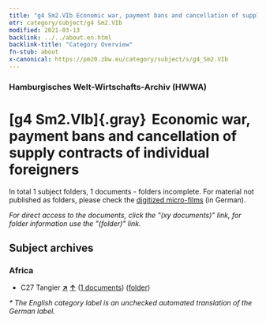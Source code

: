```yaml
---
title: "g4 Sm2.VIb Economic war, payment bans and cancellation of supply contracts of individual foreigners"
etr: category/subject/g4 Sm2.VIb
modified: 2021-03-13
backlink: ../../about.en.html
backlink-title: "Category Overview"
fn-stub: about
x-canonical: https://pm20.zbw.eu/category/subject/s/g4_Sm2.VIb
---
```


### Hamburgisches Welt-Wirtschafts-Archiv (HWWA)
# [g4 Sm2.VIb]{.gray}&#8201; Economic war, payment bans and cancellation of supply contracts of individual foreigners&#160; 





In total 1 subject folders, 1 documents - folders incomplete.
For material not published as folders, please check the [digitized micro-films](/film/h1_sh.de.html) (in German).

_For direct access to the documents, click the "(xy documents)" link, for folder information use the "(folder)" link._

## Subject archives



### Africa

- C27 Tangier [**&nearr;**](../../../geo/i/141360/about.en.html "Tangier (all folders)") [**&uarr;**](../../../geo/about.en.html#C27 "Country category system") (<a href="https://pm20.zbw.eu/dfgview/sh/141360,144480" title="about: Tangier : Economic war, payment bans and cancellation of supply contracts of individual foreigners" target="_blank">1 documents</a>) ([folder](../../../../folder/sh/1413xx/141360/1444xx/144480/about.en.html))


_* The English category label is an unchecked automated translation of the German label._

